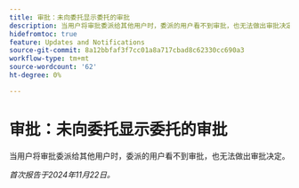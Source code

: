 ```yaml
---
title: 审批：未向委托显示委托的审批
description: 当用户将审批委派给其他用户时，委派的用户看不到审批，也无法做出审批决定。
hidefromtoc: true
feature: Updates and Notifications
source-git-commit: 8a12bbfaf3f7cc01a8a717cbad8c62330cc690a3
workflow-type: tm+mt
source-wordcount: '62'
ht-degree: 0%

---
```


# 审批：未向委托显示委托的审批

当用户将审批委派给其他用户时，委派的用户看不到审批，也无法做出审批决定。

_首次报告于2024年11月22日。_
